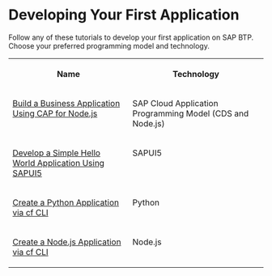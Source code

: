 <!-- loiobc8d5c0598774f87a54cb63cb6abecc6 -->

# Developing Your First Application

 Follow any of these tutorials to develop your first application on SAP BTP. Choose your preferred programming model and technology. 




<table>
<tr>
<th valign="top">

Name



</th>
<th valign="top">

Technology



</th>
</tr>
<tr>
<td valign="top">

[Build a Business Application Using CAP for Node.js](https://developers.sap.com/mission.cp-starter-extensions-cap.html)



</td>
<td valign="top">

SAP Cloud Application Programming Model \(CDS and Node.js\)



</td>
</tr>
<tr>
<td valign="top">

[Develop a Simple Hello World Application Using SAPUI5](https://sapui5.hana.ondemand.com/#docs/guide/592f36fd077b45349a67dcb3efb46ab1.html)



</td>
<td valign="top">

SAPUI5



</td>
</tr>
<tr>
<td valign="top">

[Create a Python Application via cf CLI](https://developers.sap.com/tutorials/btp-cf-buildpacks-python-create.html)



</td>
<td valign="top">

Python



</td>
</tr>
<tr>
<td valign="top">

[Create a Node.js Application via cf CLI](https://developers.sap.com/tutorials/btp-cf-buildpacks-node-create.html)



</td>
<td valign="top">

Node.js



</td>
</tr>
</table>


